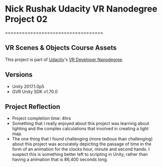 # Nick Rushak Udacity VR Nanodegree Project 02
===================================

## VR Scenes & Objects Course Assets

This project is part of [Udacity](https://www.udacity.com "Udacity - Be in demand")'s [VR Developer Nanodegree](https://www.udacity.com/course/vr-developer-nanodegree--nd017).

## Versions
- Unity 2017.1.0p5
- GVR Unity SDK v1.70.0

## Project Reflection
- Project completion time: 4hrs
- Something that I really enjoyed about this project was learning about lighting and the complex calculations that involved in creating a light map.
- The one thing that I found challenging (more tedious than challenging) about this project was accurately depicting the passage of time in the form of an animation for the clocks hour, minute and second hands. I suspect this is something better left to scripting in Unity, rather than having a animation that is 86,400 seconds long. 
